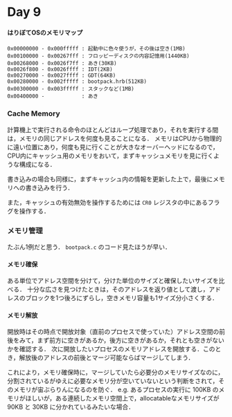 # Day 9

#### はりぼてOSのメモリマップ

```
0x00000000 - 0x000fffff : 起動中に色々使うが，その後は空き(1MB)
0x00100000 - 0x00267fff : フロッピーディスクの内容記憶用(1440KB)
0x00268000 - 0x0026f7ff : あき(30KB)
0x0026f800 - 0x0026ffff : IDT(2KB)
0x00270000 - 0x0027ffff : GDT(64KB)
0x00280000 - 0x002fffff : bootpack.hrb(512KB)
0x00300000 - 0x003fffff : スタックなど(1MB)
0x00400000 -            : あき
```

### Cache Memory

計算機上で実行される命令のほとんどはループ処理であり，それを実行する間は，メモリの同じアドレスを何度も見ることになる．
メモリはCPUから物理的に遠い位置にあり，何度も見に行くことが大きなオーバーヘッドになるので，CPU内にキャッシュ用のメモリをおいて，まずキャッシュメモリを見に行くような構成になる．

書き込みの場合も同様に，まずキャッシュ内の情報を更新した上で，最後にメモリへの書き込みを行う．

また，キャッシュの有効無効を操作するためには `CR0` レジスタの中にあるフラグを操作する．

### メモリ管理
たぶん1例だと思う．
`bootpack.c` のコード見たほうが早い．

#### メモリ確保

ある単位でアドレス空間を分けて，分けた単位のサイズと確保したいサイズを比べる．
十分な広さを見つけたときは，そのアドレスを返り値として渡し，アドレスのブロックを1つ後ろにずらし，空きメモリ容量も1サイズ分小さくする．

#### メモリ解放

開放時はその時点で開放対象（直前のプロセスで使っていた）アドレス空間の前後をみて，まず前方に空きがあるか，後方に空きがあるか，それとも空きがないかを確認する．
次に開放したいプロセスのメモリアドレスを開放する．このとき，解放後のアドレスの前後とマージ可能ならばマージしてしまう．

これにより，メモリ確保時に，マージしていたら必要分のメモリサイズなのに，分割されているがゆえに必要なメモリ分が空いていないという判断をされて，そのメモリが宙ぶらりんになるのを防ぐ．
e.g. あるプロセスの実行に 100KB のメモリがほしいが，ある連続したメモリ空間上で，allocatableなメモリサイズが 90KB と 30KB に分かれているみたいな場合．
